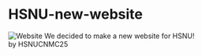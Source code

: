 # HSNU-new-website
<img alt="Website" src="https://img.shields.io/website?url=https%3A%2F%2Ftest.cnmc.tw">
We decided to make a new website for HSNU!<br/>
by HSNUCNMC25
